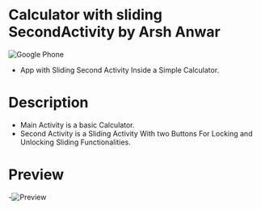 # Calculator with sliding SecondActivity by Arsh Anwar
![Google Phone](https://img.shields.io/badge/Android-Lollipop+-blue.svg?logo=google&longCache=true&style=flat-square)
- App with Sliding Second Activity Inside a Simple Calculator.
# Description
- Main Activity is a basic Calculator. 
- Second Activity is a Sliding Activity With two Buttons For Locking and Unlocking Sliding Functionalities.
 # Preview
 -![Preview](https://github.com/arshanwar/Calculator-with-sliding-SecondActivity/blob/master/preview.gif.gif) 
